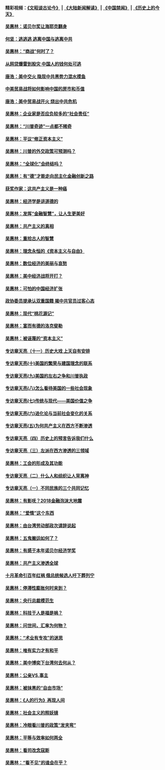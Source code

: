 #### 精彩视频：[《文昭谈古论今》](https://github.com/gfw-breaker/wenzhao/blob/master/README.md?t=01110330) | [《大陆新闻解读》](https://github.com/gfw-breaker/ntdtv-comedy/blob/master/README.md?t=01110330) | [《中国禁闻》](https://github.com/gfw-breaker/ntdtv-news/blob/master/README.md?t=01110330) | [《历史上的今天》](https://github.com/gfw-breaker/today-in-history/blob/master/README.md?t=01110330) 

#### [吴惠林：诺贝尔奖让海耶克翻身](../pages/nsc423/n10890049.md?t=01110330) 

#### [何坚：逃逃逃 逃离中国与逃离中共](../pages/nsc423/n10592891.md?t=01110330) 

#### [吴惠林：“商战”何时了？](../pages/nsc423/n10573558.md?t=01110330) 

#### [从网贷爆雷到股灾 中国人的钱何处可逃](../pages/nsc423/n10572800.md?t=01110330) 

#### [唐浩：美中交火 隐现中共黑势力混水摸鱼](../pages/nsc423/n10544040.md?t=01110330) 

#### [中美贸易战将如何影响中国的房市和币值](../pages/nsc423/n10543697.md?t=01110330) 

#### [唐浩：美中贸易战开火 烧出中共危机](../pages/nsc423/n10540126.md?t=01110330) 

#### [吴惠林：企业家是否应负较多的“社会责任”](../pages/nsc423/n10535022.md?t=01110330) 

#### [吴惠林：“川普奇迹”一点都不稀奇](../pages/nsc423/n10512808.md?t=01110330) 

#### [吴惠林：平议“修正资本主义”](../pages/nsc423/n10495724.md?t=01110330) 

#### [吴惠林：川普的外交政策可预测吗？](../pages/nsc423/n10462387.md?t=01110330) 

#### [吴惠林：“全球化”会终结吗？](../pages/nsc423/n10452838.md?t=01110330) 

#### [吴惠林：有“德”才能走向民主化金融创新之路](../pages/nsc423/n10432292.md?t=01110330) 

#### [获奖作家：这共产主义是一种癌](../pages/nsc423/n10431541.md?t=01110330) 

#### [吴惠林：经济学是讲道德的](../pages/nsc423/n10398014.md?t=01110330) 

#### [吴惠林：发挥“金融智慧”，让人生更美好](../pages/nsc423/n10375019.md?t=01110330) 

#### [吴惠林：共产主义的真相](../pages/nsc423/n10351394.md?t=01110330) 

#### [吴惠林：重拾古人的智慧](../pages/nsc423/n10337691.md?t=01110330) 

#### [吴惠林：理念永恒的《资本主义与自由》](../pages/nsc423/n10316274.md?t=01110330) 

#### [吴惠林：数位经济的美丽与哀愁](../pages/nsc423/n10292946.md?t=01110330) 

#### [吴惠林：美中经济战将开打？](../pages/nsc423/n10258825.md?t=01110330) 

#### [吴惠林：可怕的中国经济扩张](../pages/nsc423/n10219147.md?t=01110330) 

#### [政协委员提承认双重国籍 揭中共官员过客心态](../pages/nsc423/n10208809.md?t=01110330) 

#### [吴惠林：现代“桃花源记”](../pages/nsc423/n10185234.md?t=01110330) 

#### [吴惠林：富而有德的洛克斐勒](../pages/nsc423/n10142264.md?t=01110330) 

#### [吴惠林：被诬蔑的“资本主义”](../pages/nsc423/n10124816.md?t=01110330) 

#### [专访章天亮（十一）历史大戏 上天自有安排](../pages/nsc423/n10094905.md?t=01110330) 

#### [专访章天亮(十)美国的繁荣与建国理念的联系](../pages/nsc423/n10094899.md?t=01110330) 

#### [专访章天亮(九)美国的左右之争和川普执政](../pages/nsc423/n10094889.md?t=01110330) 

#### [专访章天亮(八)怎么看待美国的一些社会现象](../pages/nsc423/n10094857.md?t=01110330) 

#### [专访章天亮(七)传统与现代——美国价值之争](../pages/nsc423/n10093140.md?t=01110330) 

#### [专访章天亮(六)进化论与当前社会变化的关系](../pages/nsc423/n10092036.md?t=01110330) 

#### [专访章天亮(五)为何共产主义在西方不断渗透](../pages/nsc423/n10083620.md?t=01110330) 

#### [专访章天亮（四）历史上的预言告诉我们什么](../pages/nsc423/n10083606.md?t=01110330) 

#### [专访章天亮（三）左派在西方渗透的三领域](../pages/nsc423/n10081115.md?t=01110330) 

#### [吴惠林：工会的形成及其功能](../pages/nsc423/n10080633.md?t=01110330) 

#### [专访章天亮（二）什么人和组织让人背离神](../pages/nsc423/n10076637.md?t=01110330) 

#### [专访章天亮（一）不同民族的三个共同记忆](../pages/nsc423/n10074188.md?t=01110330) 

#### [吴惠林：有影呒？2018金融泡沫大地震](../pages/nsc423/n10040534.md?t=01110330) 

#### [吴惠林：“爱情”这个东西](../pages/nsc423/n10019423.md?t=01110330) 

#### [吴惠林：由台湾劳动部政次请辞说起](../pages/nsc423/n9979679.md?t=01110330) 

#### [吴惠林：五鬼搬运如何了？](../pages/nsc423/n9925338.md?t=01110330) 

#### [吴惠林：有感于本年诺贝尔经济学奖](../pages/nsc423/n9871883.md?t=01110330) 

#### [吴惠林：共产主义渗透全球](../pages/nsc423/n9812748.md?t=01110330) 

#### [十月革命引百年红祸 俄总统候选人吁下葬列宁](../pages/nsc423/n9810182.md?t=01110330) 

#### [吴惠林：停滞性膨胀何时来到？](../pages/nsc423/n9764136.md?t=01110330) 

#### [吴惠林：央行总裁模范生](../pages/nsc423/n9728134.md?t=01110330) 

#### [吴惠林：科技于人是福是祸？](../pages/nsc423/n9672982.md?t=01110330) 

#### [吴惠林：问世间，汇率为何物？](../pages/nsc423/n9621788.md?t=01110330) 

#### [吴惠林：“术业有专攻”的迷思](../pages/nsc423/n9580363.md?t=01110330) 

#### [吴惠林：唯有实力才有和平](../pages/nsc423/n9529599.md?t=01110330) 

#### [吴惠林：美中博奕下台湾何去何从？](../pages/nsc423/n9483598.md?t=01110330) 

#### [吴惠林：公亲VS.事主](../pages/nsc423/n9425637.md?t=01110330) 

#### [吴惠林：被抹黑的“自由市场”](../pages/nsc423/n9351545.md?t=01110330) 

#### [吴惠林：《人的行为》再现人间](../pages/nsc423/n9296339.md?t=01110330) 

#### [吴惠林：社会主义的照妖镜](../pages/nsc423/n9243460.md?t=01110330) 

#### [吴惠林：冷眼看川普的政策“发夹弯”](../pages/nsc423/n9120684.md?t=01110330) 

#### [吴惠林：平等与效率如何两全](../pages/nsc423/n9075430.md?t=01110330) 

#### [吴惠林：看司改念寇斯](../pages/nsc423/n9024915.md?t=01110330) 

#### [吴惠林：“看不见”的谁会在乎？](../pages/nsc423/n8977488.md?t=01110330) 

